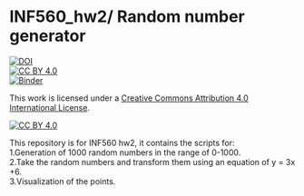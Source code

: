 # INF560_hw2/ Random number generator

[![DOI](https://zenodo.org/badge/297318397.svg)](https://zenodo.org/badge/latestdoi/297318397)  
[![CC BY 4.0][cc-by-shield]][cc-by]  
[![Binder](https://mybinder.org/badge_logo.svg)](https://mybinder.org/v2/gh/charlesxin97/INF560_hw2_random_number_generator/master?filepath=HW2.ipynb)  

This work is licensed under a
[Creative Commons Attribution 4.0 International License][cc-by].

[![CC BY 4.0][cc-by-image]][cc-by]

[cc-by]: http://creativecommons.org/licenses/by/4.0/
[cc-by-image]: https://i.creativecommons.org/l/by/4.0/88x31.png
[cc-by-shield]: https://img.shields.io/badge/License-CC%20BY%204.0-lightgrey.svg

This repository is for INF560 hw2, it contains the scripts for:   
1.Generation of 1000 random numbers in the range of 0-1000.  
2.Take the random numbers and transform them using an equation of y = 3x +6.  
3.Visualization of the points.  
